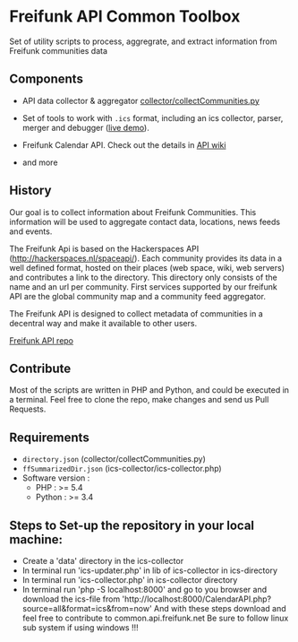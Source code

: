 Freifunk API Common Toolbox
===========
Set of utility scripts to process, aggregrate, and extract information from Freifunk communities data

## Components

* API data collector & aggregator [collector/collectCommunities.py](https://github.com/freifunk/common.api.freifunk.net/blob/master/collector/collectCommunities.py)

* Set of tools to work with `.ics` format, including an ics collector, parser, merger and debugger ([live demo](http://api.freifunk.net/ics-collector/debugger/)).

* Freifunk Calendar API. Check out the details in [API wiki](https://github.com/freifunk/common.api.freifunk.net/blob/master/ics-collector/README.md)

* and more
 
## History

Our goal is to collect information about Freifunk Communities. This information will be used to aggregate contact data, locations, news feeds and events.

The Freifunk Api is based on the Hackerspaces API (http://hackerspaces.nl/spaceapi/). Each community provides its data in a well defined format, hosted on their places (web space, wiki, web servers) and contributes a link to the directory. This directory only consists of the name and an url per community. First services supported by our freifunk API are the global community map and a community feed aggregator.

The Freifunk API is designed to collect metadata of communities in a decentral way and make it available to other users.

[Freifunk API repo](https://github.com/freifunk/api.freifunk.net)

## Contribute

Most of the scripts are written in PHP and Python, and could be executed in a terminal. Feel free to clone the repo, make changes and send us Pull Requests.
## Requirements

* `directory.json` (collector/collectCommunities.py)
* `ffSummarizedDir.json` (ics-collector/ics-collector.php)
* Software version :
  * PHP : >= 5.4
  * Python : >= 3.4
## Steps to Set-up the repository in your local machine:
* Create a 'data' directory in the ics-collector
* In terminal run 'ics-updater.php' in lib of ics-collector in ics-directory
* In terminal run 'ics-collector.php' in ics-collector directory
* In terminal run 'php -S localhost:8000' and go to you browser and download the ics-file from 'http://localhost:8000/CalendarAPI.php?source=all&format=ics&from=now'
And with these steps download and feel free to contribute to common.api.freifunk.net
Be sure to follow linux sub system if using windows !!!
